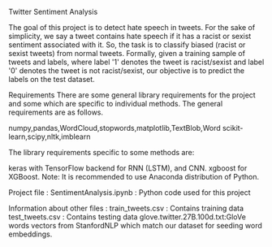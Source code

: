 Twitter Sentiment Analysis

The goal of this project is to detect hate speech in tweets. For the sake of simplicity, we say a tweet contains hate speech if it has a racist or sexist sentiment associated with it. So, the task is to classify biased (racist or sexist tweets) from normal tweets.
Formally, given a training sample of tweets and labels, where label '1' denotes the tweet is racist/sexist and label '0' denotes the tweet is not racist/sexist, our objective is to predict the labels on the test dataset.

Requirements
There are some general library requirements for the project and some which are specific to individual methods. The general requirements are as follows.

numpy,pandas,WordCloud,stopwords,matplotlib,TextBlob,Word
scikit-learn,scipy,nltk,imblearn

The library requirements specific to some methods are:

keras with TensorFlow backend for RNN (LSTM), and CNN.
xgboost for XGBoost.
Note: It is recommended to use Anaconda distribution of Python.

Project file : 
SentimentAnalysis.ipynb : Python code used for this project

Information about other files : 
train_tweets.csv : Contains training data
test_tweets.csv : Contains testing data
glove.twitter.27B.100d.txt:GloVe words vectors from StanfordNLP which match our dataset for seeding word embeddings.